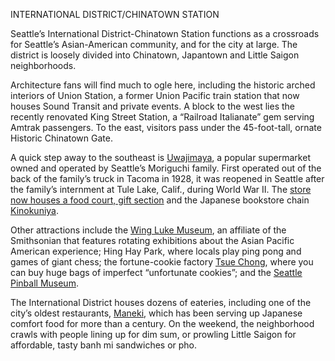 INTERNATIONAL DISTRICT/CHINATOWN STATION
 
Seattle’s International District-Chinatown Station functions as a crossroads for Seattle’s Asian-American community, and for the city at large. The district is loosely divided into Chinatown, Japantown and Little Saigon neighborhoods.
 
Architecture fans will find much to ogle here, including the historic arched interiors of Union Station, a former Union Pacific train station that now houses Sound Transit and private events. A block to the west lies the recently renovated King Street Station, a “Railroad Italianate” gem serving Amtrak passengers. To the east, visitors pass under the 45-foot-tall, ornate Historic Chinatown Gate.
 
A quick step away to the southeast is [Uwajimaya](http://www.uwajimaya.com/), a popular supermarket owned and operated by Seattle’s Moriguchi family. First operated out of the back of the family’s truck in Tacoma in 1928, it was reopened in Seattle after the family’s internment at Tule Lake, Calif., during World War II. The [store now houses a food court, gift section](http://www.seattletimes.com/life/lifestyle/uwajimaya-a-link-to-tastes-of-home-for-asian-immigrants/) and the Japanese bookstore chain [Kinokuniya](http://www.kinokuniya.com/us/).

Other attractions include the [Wing Luke Museum](http://www.wingluke.org/), an affiliate of the Smithsonian that features rotating exhibitions about the Asian Pacific American experience; Hing Hay Park, where locals play ping pong and games of giant chess; the fortune-cookie factory [Tsue Chong](http://www.seattletimes.com/pacific-nw-magazine/one-family-has-been-making-noodles-at-tsue-chong-for-nearly-100-years/), where you can buy huge bags of imperfect “unfortunate cookies”; and the [Seattle Pinball Museum](http://www.seattletimes.com/life/travel/pinball-wizards-seattle-museum-part-of-revival/). 
 
The International District houses dozens of eateries, including one of the city’s oldest restaurants, [Maneki](http://www.manekirestaurant.com/), which has been serving up Japanese comfort food for more than a century. On the weekend, the neighborhood crawls with people lining up for dim sum, or prowling Little Saigon for affordable, tasty banh mi sandwiches or pho. 
